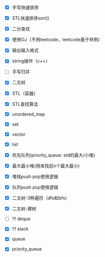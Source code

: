 - [x] 手写快速排序
- [x] STL快速排序sort()
- [x] 二分查找
- [x] 使用OJ（不用leetcode，leetcode基于样例）
- [x] 输出输入格式
- [x] string操作（c++）
- [ ] 手写归并
- [x] 二叉树
- [x] STL（容器）
- [x] STL查找算法
- [x] unordered_map
- [x] set
- [x] vector
- [x] list
- [x] 优先队列(priority_queue: std的最大/小堆)
- [x] 最大最小堆(用来找前n个最大最小)
- [x] 堆栈push pop使用逻辑
- [x] 队列push pop使用逻辑
- [x] 二叉树-3种遍历（dfs和bfs）
- [x] 二叉树-建树
- [ ] !!! deque
- [x] !!! stack
- [x] queue
- [x] priority_queue

